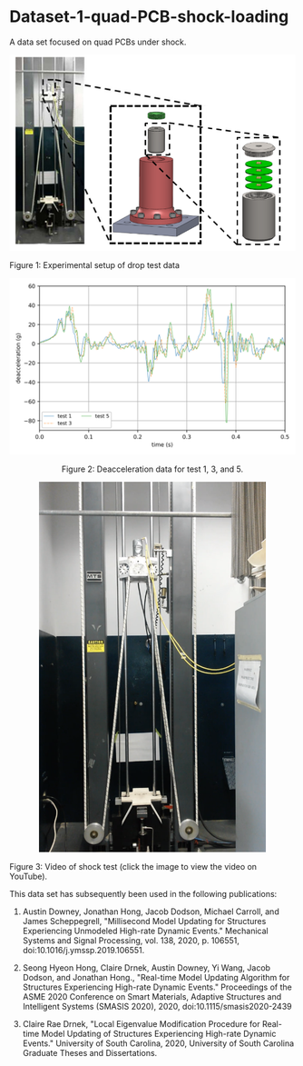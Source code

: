 # Dataset-1-quad-PCB-shock-loading
A data set focused on quad PCBs under shock.



<p align="center">
<img src="images/test_setup.png" alt="drawing" width="600"/>

Figure 1: Experimental setup of drop test data
</p>



<p align="center">
<img src="images/candata.png" alt="drawing" width="600"/>
</p>
<p align="center">
Figure 2: Deacceleration data for test 1, 3, and 5. 
</p>


<p align="center">
<a href="https://www.youtube.com/watch?v=Azxv1YyBkQw&ab_channel=ARTS-LabattheUniversityofSouthCarolina"><img src="images/shock_test_system.png" alt="Shock test impact testing" width="400"></a>  

Figure 3: Video of shock test (click the image to view the video on YouTube). 
</p>



This data set has subsequently been used in the following publications:
1. Austin Downey, Jonathan Hong, Jacob Dodson, Michael Carroll, and James Scheppegrell, "Millisecond Model Updating for Structures Experiencing Unmodeled High-rate Dynamic Events." Mechanical Systems and Signal Processing, vol. 138, 2020, p. 106551, doi:10.1016/j.ymssp.2019.106551.

1. Seong Hyeon Hong, Claire Drnek, Austin Downey, Yi Wang, Jacob Dodson, and Jonathan Hong., "Real-time Model Updating Algorithm for Structures Experiencing High-rate Dynamic Events." Proceedings of the ASME 2020 Conference on Smart Materials, Adaptive Structures and Intelligent Systems (SMASIS 2020), 2020, doi:10.1115/smasis2020-2439

1. Claire Rae Drnek, "Local Eigenvalue Modification Procedure for Real-time Model Updating of Structures Experiencing High-rate Dynamic Events." University of South Carolina, 2020, University of South Carolina Graduate Theses and Dissertations.






















